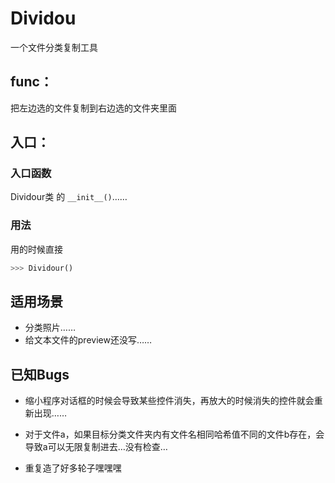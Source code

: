 # Dividou
一个文件分类复制工具
## func：
把左边选的文件复制到右边选的文件夹里面
## 入口：
### 入口函数
Dividour类 的 `__init__()`……
### 用法
用的时候直接
```python
>>> Dividour()
```
## 适用场景
+ 分类照片……
+ 给文本文件的preview还没写……
## 已知Bugs
+ 缩小程序对话框的时候会导致某些控件消失，再放大的时候消失的控件就会重新出现……
+ 对于文件a，如果目标分类文件夹内有文件名相同哈希值不同的文件b存在，会导致a可以无限复制进去…没有检查…

+ 重复造了好多轮子嘿嘿嘿

